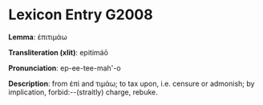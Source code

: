 # Lexicon Entry G2008

**Lemma**: ἐπιτιμάω

**Transliteration (xlit)**: epitimáō

**Pronunciation**: ep-ee-tee-mah'-o

**Description**:
from ἐπί and τιμάω; to tax upon, i.e. censure or admonish; by implication, forbid:--(straitly) charge, rebuke.
